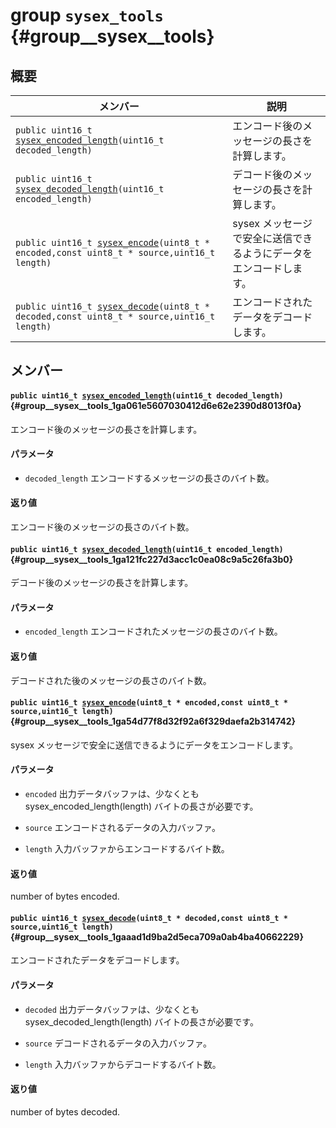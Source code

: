# group `sysex_tools` {#group__sysex__tools}

<!---
  original document: 0.10.9:docs/internals_sysex_tools.md
  git diff 0.10.9 HEAD -- docs/internals_sysex_tools.md | cat
-->

## 概要

| メンバー                      | 説明                                        
--------------------------------|---------------------------------------------
| `public uint16_t `[`sysex_encoded_length`](#group__sysex__tools_1ga061e5607030412d6e62e2390d8013f0a)`(uint16_t decoded_length)` | エンコード後のメッセージの長さを計算します。
| `public uint16_t `[`sysex_decoded_length`](#group__sysex__tools_1ga121fc227d3acc1c0ea08c9a5c26fa3b0)`(uint16_t encoded_length)` | デコード後のメッセージの長さを計算します。
| `public uint16_t `[`sysex_encode`](#group__sysex__tools_1ga54d77f8d32f92a6f329daefa2b314742)`(uint8_t * encoded,const uint8_t * source,uint16_t length)` | sysex メッセージで安全に送信できるようにデータをエンコードします。
| `public uint16_t `[`sysex_decode`](#group__sysex__tools_1gaaad1d9ba2d5eca709a0ab4ba40662229)`(uint8_t * decoded,const uint8_t * source,uint16_t length)` | エンコードされたデータをデコードします。

## メンバー

#### `public uint16_t `[`sysex_encoded_length`](#group__sysex__tools_1ga061e5607030412d6e62e2390d8013f0a)`(uint16_t decoded_length)` {#group__sysex__tools_1ga061e5607030412d6e62e2390d8013f0a}

エンコード後のメッセージの長さを計算します。

#### パラメータ
* `decoded_length` エンコードするメッセージの長さのバイト数。

#### 返り値
エンコード後のメッセージの長さのバイト数。

#### `public uint16_t `[`sysex_decoded_length`](#group__sysex__tools_1ga121fc227d3acc1c0ea08c9a5c26fa3b0)`(uint16_t encoded_length)` {#group__sysex__tools_1ga121fc227d3acc1c0ea08c9a5c26fa3b0}

デコード後のメッセージの長さを計算します。

#### パラメータ
* `encoded_length` エンコードされたメッセージの長さのバイト数。

#### 返り値
デコードされた後のメッセージの長さのバイト数。

#### `public uint16_t `[`sysex_encode`](#group__sysex__tools_1ga54d77f8d32f92a6f329daefa2b314742)`(uint8_t * encoded,const uint8_t * source,uint16_t length)` {#group__sysex__tools_1ga54d77f8d32f92a6f329daefa2b314742}

sysex メッセージで安全に送信できるようにデータをエンコードします。

#### パラメータ
* `encoded` 出力データバッファは、少なくとも sysex_encoded_length(length) バイトの長さが必要です。

* `source` エンコードされるデータの入力バッファ。

* `length` 入力バッファからエンコードするバイト数。

#### 返り値
number of bytes encoded.

#### `public uint16_t `[`sysex_decode`](#group__sysex__tools_1gaaad1d9ba2d5eca709a0ab4ba40662229)`(uint8_t * decoded,const uint8_t * source,uint16_t length)` {#group__sysex__tools_1gaaad1d9ba2d5eca709a0ab4ba40662229}

エンコードされたデータをデコードします。

#### パラメータ
* `decoded` 出力データバッファは、少なくとも sysex_decoded_length(length) バイトの長さが必要です。

* `source` デコードされるデータの入力バッファ。

* `length` 入力バッファからデコードするバイト数。

#### 返り値
number of bytes decoded.


